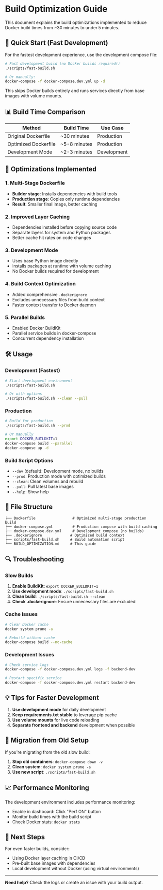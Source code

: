 # Build Optimization Guide

This document explains the build optimizations implemented to reduce Docker build times from ~30 minutes to under 5 minutes.

## 🚀 Quick Start (Fast Development)

For the fastest development experience, use the development compose file:

```bash
# Fast development build (no Docker builds required!)
./scripts/fast-build.sh

# Or manually:
docker-compose -f docker-compose.dev.yml up -d
```

This skips Docker builds entirely and runs services directly from base images with volume mounts.

## 📊 Build Time Comparison

| Method | Build Time | Use Case |
|--------|------------|----------|
| Original Dockerfile | ~30 minutes | Production |
| Optimized Dockerfile | ~5-8 minutes | Production |
| Development Mode | ~2-3 minutes | Development |

## 🔧 Optimizations Implemented

### 1. Multi-Stage Dockerfile
- **Builder stage**: Installs dependencies with build tools
- **Production stage**: Copies only runtime dependencies
- **Result**: Smaller final image, better caching

### 2. Improved Layer Caching
- Dependencies installed before copying source code
- Separate layers for system and Python packages
- Better cache hit rates on code changes

### 3. Development Mode
- Uses base Python image directly
- Installs packages at runtime with volume caching
- No Docker builds required for development

### 4. Build Context Optimization
- Added comprehensive `.dockerignore`
- Excludes unnecessary files from build context
- Faster context transfer to Docker daemon

### 5. Parallel Builds
- Enabled Docker BuildKit
- Parallel service builds in docker-compose
- Concurrent dependency installation

## 🛠️ Usage

### Development (Fastest)
```bash
# Start development environment
./scripts/fast-build.sh

# Or with options
./scripts/fast-build.sh --clean --pull
```

### Production
```bash
# Build for production
./scripts/fast-build.sh --prod

# Or manually
export DOCKER_BUILDKIT=1
docker-compose build --parallel
docker-compose up -d
```

### Build Script Options
- `--dev` (default): Development mode, no builds
- `--prod`: Production mode with optimized builds
- `--clean`: Clean volumes and rebuild
- `--pull`: Pull latest base images
- `--help`: Show help

## 📁 File Structure

```
├── Dockerfile                 # Optimized multi-stage production build
├── docker-compose.yml         # Production compose with build caching
├── docker-compose.dev.yml     # Development compose (no builds)
├── .dockerignore             # Optimized build context
├── scripts/fast-build.sh     # Build automation script
└── BUILD_OPTIMIZATION.md     # This guide
```

## 🔍 Troubleshooting

### Slow Builds
1. **Enable BuildKit**: `export DOCKER_BUILDKIT=1`
2. **Use development mode**: `./scripts/fast-build.sh`
3. **Clean build**: `./scripts/fast-build.sh --clean`
4. **Check .dockerignore**: Ensure unnecessary files are excluded

### Cache Issues
```bash
# Clear Docker cache
docker system prune -a

# Rebuild without cache
docker-compose build --no-cache
```

### Development Issues
```bash
# Check service logs
docker-compose -f docker-compose.dev.yml logs -f backend-dev

# Restart specific service
docker-compose -f docker-compose.dev.yml restart backend-dev
```

## 💡 Tips for Faster Development

1. **Use development mode** for daily development
2. **Keep requirements.txt stable** to leverage pip cache
3. **Use volume mounts** for live code reloading
4. **Separate frontend and backend** development when possible

## 🔄 Migration from Old Setup

If you're migrating from the old slow build:

1. **Stop old containers**: `docker-compose down -v`
2. **Clean system**: `docker system prune -a`
3. **Use new script**: `./scripts/fast-build.sh`

## 📈 Performance Monitoring

The development environment includes performance monitoring:
- Enable in dashboard: Click "Perf ON" button
- Monitor build times with the build script
- Check Docker stats: `docker stats`

## 🎯 Next Steps

For even faster builds, consider:
- Using Docker layer caching in CI/CD
- Pre-built base images with dependencies
- Local development without Docker (using virtual environments)

---

**Need help?** Check the logs or create an issue with your build output.